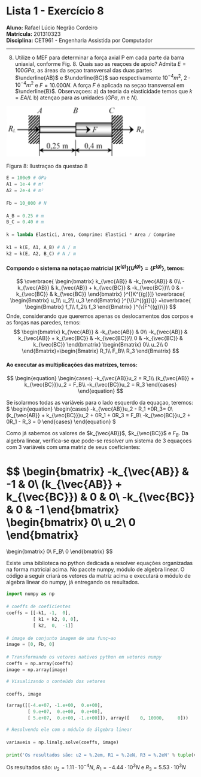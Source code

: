 # Lista 1 - Exercício 8

**Aluno:** Rafael Lúcio Negrão Cordeiro<br/>
**Matrícula:** 201310323<br/>
**Disciplina:** CET961 - Engenharia Assistida por Computador

---
8. Utilize o MEF para determinar a força axial P em cada parte da barra uniaxial, conforme Fig. 8. Quais sao as reaçoes de apoio? Admita $E = 100 GPa$, as áreas da seçao transversal das duas partes $\underline{AB}$ e $\underline{BC}$ sao respectivamente $10^{-4}m^2$, $2 \cdot 10^{-4}m^2$ e $F = 10.000 N$. A força $F$ é aplicada na seçao transversal em $\underline{B}$.
  Observaçoes:
    a) da teoria da elasticidade temos que $k = EA/L$
    b) atençao para as unidades ($GPa$, $m$ e $N$).

  ![](img/exec8_structure.png)

  <span class="caption">Figura 8: Ilustraçao da questao 8</span>

```python
E = 100e9 # GPa
A1 = 1e-4 # m²
A2 = 2e-4 # m²

Fb = 10_000 # N

A_B = 0.25 # m
B_C = 0.40 # m

k = lambda Elastici, Area, Comprime: Elastici * Area / Comprime

k1 = k(E, A1, A_B) # N / m
k2 = k(E, A2, B_C) # N / m
```

#### Compondo o sistema na notaçao matricial $[K^{(g)}]\{U^{(g)}\} = \{F^{(g)}\}$, temos:

$$
\overbrace{
    \begin{bmatrix}
        k_{\vec{AB}} & -k_{\vec{AB}} & 0\\
        -k_{\vec{AB}} & k_{\vec{AB}} + k_{\vec{BC}} & -k_{\vec{BC}}\\
        0 & -k_{\vec{BC}} & k_{\vec{BC}}
    \end{bmatrix}
}^{[K^{(g)}]}
\overbrace{
    \begin{Bmatrix}
        u_1\\
        u_2\\
        u_3
    \end{Bmatrix}
}^{\{U^{(g)}\}}
=\overbrace{
    \begin{Bmatrix}
        f_1\\
        f_2\\
        f_3
    \end{Bmatrix}
}^{\{F^{(g)}\}}
$$
Onde, considerando que queremos apenas os deslocamentos dos corpos e as forças nas paredes, temos:
$$
\begin{bmatrix}
    k_{\vec{AB}} & -k_{\vec{AB}} & 0\\
    -k_{\vec{AB}} & k_{\vec{AB}} + k_{\vec{BC}} & -k_{\vec{BC}}\\
    0 & -k_{\vec{BC}} & k_{\vec{BC}}
\end{bmatrix}
\begin{Bmatrix}
    0\\
    u_2\\
    0
\end{Bmatrix}=\begin{Bmatrix}
    R_1\\
    F_B\\
    R_3
\end{Bmatrix}
$$

#### Ao executar as multiplicações das matrizes, temos:
$$
\begin{equation}
    \begin{cases}
        -k_{\vec{AB}}u_2 = R_1\\
        (k_{\vec{AB}} + k_{\vec{BC}})u_2 = F_B\\
        -k_{\vec{BC}}u_2 = R_3
    \end{cases}
\end{equation}
$$

Se isolarmos todas as variáveis para o lado esquerdo da equaçao, teremos: $ \begin{equation}
    \begin{cases}
       -k_{\vec{AB}}u_2 - R_1 +0R_3= 0\\
        (k_{\vec{AB}} + k_{\vec{BC}})u_2 + 0R_1 + 0R_3 = F_B\\
        -k_{\vec{BC}}u_2 + 0R_1 - R_3 = 0
    \end{cases}
\end{equation} $

Como já sabemos os valores de $k_{\vec{AB}}$, $k_{\vec{BC}}$ e $F_B$. Da algebra linear, verifica-se que pode-se resolver um sistema de 3 equaçoes com 3 variáveis com uma matriz de seus coeficientes:

$$
\begin{bmatrix}
    -k_{\vec{AB}} & -1 & 0\\
    (k_{\vec{AB}} + k_{\vec{BC}}) & 0 & 0\\
    -k_{\vec{BC}} & 0 & -1
\end{bmatrix}
\begin{bmatrix}
    0\\
    u_2\\
    0
\end{bmatrix}
=
\begin{bmatrix}
    0\\
    F_B\\
    0
\end{bmatrix}
$$

Existe uma biblioteca no python dedicada a resolver equações organizadas na forma matricial acima. No pacote numpy, módulo de algebra linear. O código a seguir criará os vetores da matriz acima e executará o módulo de algebra linear do numpy, já entregando os resultados.

```python
import numpy as np

# coeffs de coeficientes
coeffs = [[-k1, -1,  0],
          [ k1 + k2, 0, 0],
          [ k2,  0,  -1]]

# image de conjunto imagem de uma funç~ao
image = [0, Fb, 0]

# Transformando os vetores nativos python em vetores numpy
coeffs = np.array(coeffs)
image = np.array(image)
```

```python
# Visualizando o conteúdo dos vetores

coeffs, image
```

```python
(array([[-4.e+07, -1.e+00,  0.e+00],
        [ 9.e+07,  0.e+00,  0.e+00],
        [ 5.e+07,  0.e+00, -1.e+00]]), array([    0, 10000,     0]))
```

```python
# Resolvendo ele com o módulo de álgebra linear

variaveis = np.linalg.solve(coeffs, image)

print('Os resultados são: u2 = %.2em, R1 = %.2eN, R3 = %.2eN' % tuple(variaveis))
```
<span class="caption">Os resultados são: $u_2 = 1.11 \cdot 10^{-4} N$, $R_1 = -4.44 \cdot 10^3 N$ e $R_3 = 5.53 \cdot 10^3N$</span>
